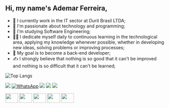 ## Hi, my name's Ademar Ferreira,

- 💼 I currently work in the IT sector at Durit Brasil LTDA;
- 🖤 I'm passionate about technology and programming;
- 📘 I'm studying Software Engineering;
- 👨‍💻 I dedicate myself daily to continuous learning in the technological area, applying my knowledge whenever possible, whether in developing new ideas, solving problems or improving processes;
- 🚀 My goal is to become a back-end developer;
- ✍ I strongly believe that nothing is so good that it can't be improved and nothing is so difficult that it can't be learned;

![Top Langs](https://github-readme-stats.vercel.app/api/top-langs/?username=ademarfs)

<a href="https://www.linkedin.com/in/ademarfs" target="_blank"><img src="https://img.shields.io/badge/-LinkedIn-%230077B5?style=for-the-badge&logo=linkedin&logoColor=white" target="_blank"></a>
<a href="https://api.whatsapp.com/send?phone=5571992415136" target="_blank"><img src="https://img.shields.io/badge/-WhatsApp-%2325D366?style=for-the-badge&logo=whatsapp&logoColor=white" alt="WhatsApp"></a>
<a href="https://instagram.com/ademarfs" target="_blank"><img src="https://img.shields.io/badge/-Instagram-%23E4405F?style=for-the-badge&logo=instagram&logoColor=white" target="_blank"></a> 
<a href = "mailto:ademar.filho69@gmail.com"><img src="https://img.shields.io/badge/-Gmail-%23333?style=for-the-badge&logo=gmail&logoColor=white" target="_blank"></a>
<a href="https://discord.gg/ademarfs" target="_blank"><img src="https://img.shields.io/badge/Discord-7289DA?style=for-the-badge&logo=discord&logoColor=white" target="_blank"></a>

<div style="display: inline_block">
  <img height='30' width='40' src="https://cdn.jsdelivr.net/gh/devicons/devicon/icons/python/python-original.svg" />
  <img height='30' width='40' src="https://cdn.jsdelivr.net/gh/devicons/devicon/icons/mysql/mysql-original-wordmark.svg" />
  <img height='30' width='40' src="https://cdn.jsdelivr.net/gh/devicons/devicon/icons/jupyter/jupyter-original-wordmark.svg" />
  <img height='30' width='40' src="https://cdn.jsdelivr.net/gh/devicons/devicon/icons/html5/html5-original.svg" />
  <img height='30' width='40' src="https://cdn.jsdelivr.net/gh/devicons/devicon/icons/css3/css3-original.svg" />
</div>
          
          
